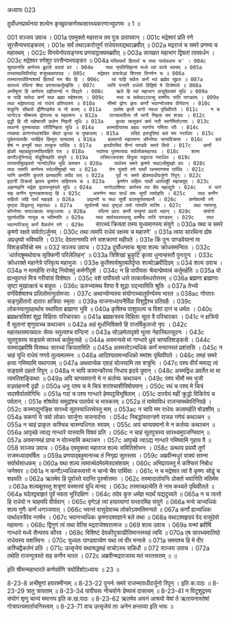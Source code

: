 अध्यायः 023

दुर्योधनप्रार्थनया शल्येन कृच्छ्रात्कर्णरथसारथ्यकरणाभ्युपगमः ॥ 1 ॥

001	सञ्जय उवाच ।
001a	एवमुक्तो महाराज तव पुत्रः प्रतापवान् ।
001c	मद्रेश्वरं प्रति रणे सुरसैन्यभयङ्करम् ।
001e	सर्वं तथाऽकरोत्तूर्णं राधेयस्तद्यथाऽब्रवीत् ॥
002a	मद्रराजं च समरे प्रणम्य च महारथम् ।
002c	विनयेनोपसङ्गम्य प्रणयाद्वाक्यमब्रवीत् ॥
003a	सत्यव्रत महाभाग द्विषतां तापवर्धन ।
003c	मद्रेश्वर रणेशूर परसैन्यभयङ्कर ॥
004a	`मत्प्रियार्थं हितार्थं च तथा पार्थवधाय च' ।
004c	श्रुतवानसि कर्णस्य ब्रुवतो वदतां वर ।
004e	यथा नृपतिसिंहानां मध्ये त्वां वरये स्वयम् ॥
005a	तत्त्वामप्रतिवीर्याद्य शत्रुपक्षक्षयावह ।
005c	मद्रेश्वर प्रयाचेऽहं शिरसा विनयेन च ॥
006a	तस्मात्पार्थविनाशार्थं हितार्थं मम चैव हि ।
006c	त्वं पाहि सर्वतः कर्णं भवं ब्रह्मेव सुव्रत ॥
007a	सारथ्यं रथिनां श्रेष्ठ प्रणयात्कर्तुमर्हसि ।
007c	त्वयि यन्तरि राधेयो विद्विषो मे विजेष्यते ॥
008a	अभीषूणां हि कर्णस्य ग्रहीतान्यो न विद्यते ।
008c	ऋते हि त्वां महाभाग वासुदेवसमं युधि ॥
009a	स पाहि सर्वथा कर्णं यथा ब्रह्मा महेश्वरम् ।
009c	यथा च सर्वथाऽऽपत्सु वार्ष्णेयः पाति पाण्डवम् ।
009e	तथा मद्रेश्वराद्य त्वं राधेयं प्रतिपालय ॥
010a	भीष्मो द्रोणः कृपः कर्णो भवान्भोजश्च वीर्यवान् ।
010c	शकुनिः सौबलो द्रौणिरहमेव च नो बलम् ॥
011a	एवमेष कृतो भागो नवधा पृथिवीपते ।
011c	न च भागोऽत्र भीष्मस्य द्रोणस्य च महात्मनः ॥
012a	ताभ्यामतीत्य तौ भागौ निहता मम शत्रवः ।
012c	वृद्धौ हि तौ महेष्वासौ छलेन निहतौ युधि ॥
013a	कृत्वा चासुकरं कर्म गतौ स्वर्गमितोऽनघ ।
013c	तथान्ये पुरुषव्याघ्राः परैर्विनिहता युधि ॥
014a	अस्मदीयाश्च बहवः स्वर्गाय गमिताः परैः ।
014c	त्यक्त्वा प्राणानय्थाशक्ति चेष्टां कृत्वा च पुष्कलाम् ।
015a	तदिदं हतभूयिष्ठं बलं मम नराधिप ।
015c	पूर्वमप्यल्पकैः पार्थैर्हतं किमुत साम्प्रतम् ॥
016a	बलवन्तो महात्मानः कौन्तेयाः सत्यविक्रमाः ।
016c	बलं शेषं न हन्युर्मे यथा तत्कुरु पार्थिव ॥
017a	हतवीरमिदं सैन्यं पाण्डवैः समरे विभो ।
017c	कर्णो ह्येको महाबाहुरस्मत्प्रियहिते रतः ॥
018a	भवांश्च पुरुषव्याघ्र सर्वलोकमहारथः ।
018c	शल्य कर्णोऽर्जुनेनाद्य योद्वुमिच्छति संयुगे ॥
019a	तस्मिञ्जयाशा विपुला मद्रराज नराधिप ।
019c	तस्याभीषुग्रहवरो नान्योऽस्ति भुवि कश्चन ॥
020a	पार्थस्य समरे कृष्णो यथाऽभीषुग्रहो वरः ।
020c	तथा त्वमपि कर्णस्य रथेऽभीषुग्रहो भव ॥
021a	तेन युक्तो रणे पार्थो रक्ष्यमाणश्च पार्थिव ।
021c	यानि कर्माणि कुरुते प्रत्यक्षाणि तथैव तत् ॥
022a	पूर्वं नः समरे ह्येवमवधीदर्जुनो रिपून् ।
022c	इदानीं विक्रमो ह्यस्य कृष्णेन सहितस्य च ॥
023a	कृष्णेन सहितः पार्थो धार्तराष्ट्रीं महाचमूम् ।
023c	अहन्यहनि मद्रेश द्रावयन्दृश्यते युधि ॥
024a	भागोऽवशिष्टः कर्णस्य तव चैव महाद्युते ।
024c	तं भागं सह कर्णेन युगपन्नाशयाद्य हि ॥
025c	अरुणेन यथा सार्धं तमः सूर्यो व्यपोहति ।
025c	तथा कर्णेन सहितो जहि पार्थं महाहवे ॥
026a	उद्यन्तौ च यथा सूर्यौ बालसूर्यसमप्रभौ ।
026c	कर्णशल्यौ रणे दृष्ट्वा विद्रवन्तु महारथाः ॥
027a	सूर्यारुषौ यथा दृष्ट्वा तमो नश्यति मारिष ।
027c	तथा नश्यन्तु कौन्तेयाः सपाञ्चालाः ससृञ्जयाः ॥
028a	रथिनां प्रवरः कर्णो यन्तॄणां प्रवरो भवान् ।
028c	संयोगो युवयोर्लोके नाभून्न च भविष्यति ॥
029a	यथा सर्वास्ववस्थासु वार्ष्मेयः पाति पाण्डवम् ।
029c	तथा भवान्परित्रातु कर्णं वैकर्तनं रणे ।
029e	`सारथ्यं क्रियतां तस्य युध्यमानस्य संयुगे ॥
030a	यथा च समरे कृष्णो रक्षते सर्वतोऽर्जुनम् ।
030c	तथा त्वमपि राधेयं रक्षस्व च महारणे' ॥
031a	त्वया सारथिना ह्येष अप्रधृष्यो भविष्यति ।
031c	देवतानामपि रणे सशक्राणां महीपते ।
031e	किं पुनः पाण्डवेयानां मा विशङ्कीर्वचो मम ॥
032	सञ्जय उवाच ।
032a	दुर्योधनवचः श्रुत्वा शल्यः क्रोधसमन्वितः ।
032c	`धार्तराष्ट्रमथोवाच सृक्किणी परिलेलिहन्' ॥
033a	त्रिशिखां भ्रुकुटिं कृत्वा धुन्वन्हस्तौ पुनःपुनः ।
033c	क्रोधरक्ते महानेत्रे परिवृत्य महाभुजः ।
033e	कुलैश्वर्यश्रुतबलैर्दृप्तः शल्योऽब्रवीदिदम् ॥
034	शल्य उवाच ।
034a	न मामर्हसि राजेद्र नियोक्तुं कर्मणीदृशे ।
034c	न हि पापीयसः श्रेयान्प्रेष्यत्वं कर्तुमर्हति ॥
035a	यो ह्यभ्युपगतं मित्रं गरीयांसं विशेषतः ।
035c	वशे पापीयसो धत्ते तत्कार्यमधरोत्तरम् ॥
036a	ब्रह्मणा ब्राह्मणाः सृष्टा मुखात्क्षत्रं च बाहुतः ।
036c	ऊरुभ्यामथ वैश्या वै शूद्राः पद्भ्यामिति श्रुतिः ॥
037a	तेभ्यो वर्णविशेषाश्च प्रतिलोमानुलोमजाः ।
037c	अथान्योन्यस्य संयोगाच्चातुर्वर्ण्यस्य भारत ॥
038ac	गोप्तारः सङ्गृहीतारो दातारः क्षत्रियाः स्मृताः ॥
039a	याजनाध्यापनैर्विप्रा विशुद्वैश्च प्रतिग्रहैः ।
039c	लोकस्यानुग्रहार्थाय स्थापिता ब्राह्मणा भुवि ॥
040a	कृषिश्च पाशुपाल्यं च विशां दानं च धर्मतः ।
040c	ब्रह्मक्षत्रविशां शूद्रा विहिताः परिचारकाः ॥
041a	ब्रह्मक्षत्रस्य विहिताः सूता वै परिचारकाः ।
041c	न क्षत्रियो वै सूतानां शृणुयाच्च कथञ्चन ॥
042a	अहं मूर्धाभिषिक्तो हि राजर्षिकुलजो नृपः ।
042c	महारथसमाख्यातः सेव्यः स्तुत्यश्च वन्दिनां ॥
043a	सोऽहमेतादृशो भूत्वा नेहारिबलसूदनः ।
043c	सूतपुत्रस्य सङ्ग्रामे सारथ्यं कर्तुमुत्सहे ॥
044a	अवमन्यसे मां गान्धारे ध्रुवं चाप्यतिशङ्कसे ।
044c	यस्माद्ब्रवीषि विस्रब्धः सारथ्यं क्रियतामिति ॥
045a	अस्मत्तोऽभ्यधिकं कर्णं मन्वानस्तं प्रशंससि ।
045c	न चाहं युधि राधेयं गणये तुल्यमात्मनः ॥
046a	आदिश्यतामभ्यधिको ममांशः पृथिवीपते ।
046c	तमहं समरे हत्वा गमिष्यामि यथागतम् ॥
047a	अथवाप्येक एवाहं योत्स्यामि तव शत्रुभिः ।
047c	पश्य वीर्यं ममाद्य त्वं सङ्ग्रामे दहतो रिपून् ॥
048a	न चापि कामान्कौरव्य निधाय हृदये पुमान् ।
048c	अस्मद्विधः प्रवर्तेत मा मा त्वमतिशङ्किथाः ॥
049a	अपि चाप्यवमानो मे न कर्तव्यः कथञ्चन ।
049c	पश्य भीमौ मम भुजौ वज्रसंहननौ दृढौ ॥
050a	धनुः पश्य च मे चित्रं शरांश्चाशीविषोपमान् ।
050c	रथं च पश्य मे चित्रं सदश्वैर्वातवेगिभिः ॥
051a	गदां च पश्य गान्धारे हेमपट्टविभूषिताम् ।
051c	दारयेयं महीं क्रुद्धो विकिरेयं च पर्वतान् ।
051e	शोषयेयं समुद्रांश्च पातयेयं च भास्करम् ॥
052a	तं मामेवंविधं राजन्समर्थमरिनिग्रहे ।
052c	कस्माद्युनङ्क्षि सारथ्ये सूतस्याधिरथेस्तु माम् ॥
053ac	न चापि मम राधेयः कलामर्हति षोडशीम् ॥
054a	सकर्णा ये त्रयो लोकाः सार्जुनाः सजनार्दनाः ।
054c	निबद्धांस्तान्त्रणे राजन्न गणेयं कथञ्चन ॥
055a	न चाहं प्राकृतः कश्चिन्न चास्म्यधिगतः स्वयम् ।
055c	अयं चाप्यवमानो मे न कर्तव्यः कथञ्चन ॥
056a	आपृच्छे त्वाद्य गान्धारे यास्यामि विषयं प्रति ।
056c	न चाहं सूतपुत्रस्य सारथ्यमुपजग्मिवान् ॥
057a	अवमानमहं प्राप्य न योत्स्यामि कथञ्चन ।
057c	आपृच्छे त्वाऽद्य गान्धारे गमिष्यामि गृहाय वै ॥
058	सञ्जय उवाच ।
058a	एवमुक्त्वा महाराज शल्यः समितिशोभनः ।
058c	उत्थाय प्रययौ तूर्णं राजमध्यादमर्षितः ॥
059a	प्रणयाद्बहुमानाच्च तं निगृह्य सुतस्तव ।
059c	अब्रवीन्मधुरं वाक्यं साम्ना सर्वार्थसाधकम् ॥
060a	यथा शल्य त्वमात्थेदमेवमेतदसंशयम् ।
060c	अभिप्रायस्तु मे कश्चित्तं निबोध जनेश्वर ॥
061a	न कर्णोऽभ्यधिकस्त्वत्तो न चान्ये चैव पार्थिवाः ।
061c	न च मद्रेश्वर त्वां वै कृष्णः सोढुं च शक्ष्यति ॥
062a	ऋतमेव हि पूर्वास्ते वदन्ति पुरुषोत्तमाः ।
062c	तस्मादार्तायनिः प्रोक्तो भवानिति मतिर्मम ॥
063a	शल्यबूतस्तु शत्रूणां यस्मात्त्वं युधि मानद ।
063c	तस्माच्छल्येति ते नाम कथ्यते पृथिवीतले ॥
064a	यदेतद्व्याहृतं पूर्वं भवता भूरिदक्षिण ।
064c	तदेव कुरु धर्मज्ञ मदर्थं यद्यदुच्यते ॥
065a	न च त्वत्तो हि राधेयो न चाहमपि वीर्यवान् ।
065c	वृणेऽहं त्वां हयाग्र्याणां यन्तारमिह संयुगे ॥
066a	मन्ये चाभ्यधिकं शल्य गुणैः कर्णं धनञ्जयात् ।
066c	भवन्तं वासुदेवाच्च लोकोऽयमतिमन्यते ॥
067a	कर्णो ह्यभ्यधिकः पार्थादस्त्रैरेव नरर्षभ ।
067c	भवानभ्यधिकः कृष्णादश्वज्ञाने बले तथा ॥
068a	यथाऽश्वहृदयं वेद वासुदेवो महामनाः ।
068c	द्विगुणं त्वं तथा वेत्सि मद्रराजेश्वरात्मज ॥
069	शल्य उवाच ।
069a	यन्मां ब्रवीषि गान्धारे मध्ये सैन्यस्य कौरव ।
069c	विशिष्टं देवकीपुत्रात्प्रीतिमानस्म्यहं त्वयि ॥
070a	एष सारथ्यमातिष्ठे राधेयस्य यशस्विनः ।
070c	युध्यतः पाण्डवाग्र्येण यथा त्वं वीर मन्यसे ॥
071a	समयश्च हि मे वीर कश्चिद्वैकर्तनं प्रति ।
071c	उत्सृजेयं यथाश्रद्धमहं वाचोऽस्य सन्निधौ ॥
072	सञ्जय उवाच ।
072a	तथेति राजन्पुत्रस्ते सह कर्णेन भारत ।
072c	अब्रवीन्मद्रराजस्य मतं भरतसत्तम् ॥ ॥

इति श्रीमन्महाभारते कर्णपर्वणि त्रयोविंशोऽध्यायः ॥ 23 ॥

8-23-8 अभीषूणां हयरश्मीनाम् ॥ 8-23-22 पुनर्नः समरे राजन्मावधीदर्जुनो रिपून् । इति क.पाठः ॥ 8-23-29 त्रातु त्रायताम् ॥ 8-23-34 पापीयसः नीचयोनेः प्रेष्यत्वं दासत्वम् ॥ 8-23-41 न विटूशूद्रस्य संयोगं शृणु चान्यं ममानघ इति क.ख.पाठः ॥ 8-23-62 ऋतमेव अयनं आश्रयो येषां ते ऋतायनास्तेषां गोत्रापत्यमार्तायनिस्त्वम् ॥ 8-23-71 वाच उत्सृजेयं ताः अनेन क्षन्तव्या इति भावः ॥

